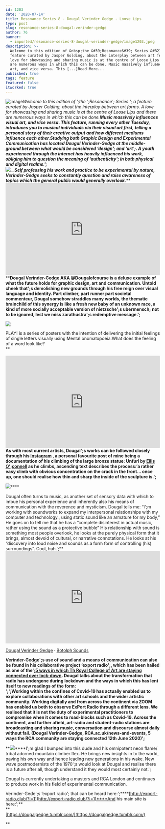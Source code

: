```yaml
---
id: 1203
date: '2020-07-14'
title: Resonance Series 8 - Dougal Verinder Gedge - Loose Lips
type: post
slug: resonance-series-8-dougal-verinder-gedge
author: 76
banner:
  - imported/resonance-series-8-dougal-verinder-gedge/image1203.jpeg
description: >-
  Welcome to this edition of &nbsp;the &#39;Resonance&#39; Series &#8211; a
  feature curated by Jasper Golding, about the interplay between art forms. A
  love for showcasing and sharing music is at the centre of Loose Lips and there
  are numerous ways in which this can be done. Music massively influences visual
  art, and vice versa. This [...]Read More...
published: true
tags: feature
featured: false
itworked: true
---
```

![image](../imported/resonance-series-8-dougal-verinder-gedge/image1203.jpeg)_Welcome to this edition of ';the ';Resonance'; Series '; a feature curated by Jasper Golding, about the interplay between art forms. A love for showcasing and sharing music is at the centre of Loose Lips and there are numerous ways in which this can be done.__Music massively influences visual art, and vice versa. This feature, running every other Tuesday, introduces you to musical individuals via their visual art first, telling a personal story of their creative output and how different mediums influence each other.__**Studying both Graphic Design and Experimental Communication has located Dougal Verinder-Gedge at the middle-ground between what would be considered ‘design'; and ‘art';. A youth experienced through the internet has heavily influenced his work, obliging him to question the meaning of ‘authenticity'; in both physical and digital realms.';**_  
_**![](http://loose-lips.co.uk/img/wysiwyg/5f0d8ffeb80a0.jpg)**__**Self professing his work and practice to be experimental by nature, Verinder-Gedge seeks to constantly question and raise awareness of topics which the general public would generally overlook.**_**  
[](https://www.youtube.com/watch?v=52CJ-0rRhOs)[<iframe width='100%' height='300' scrolling='no' frameborder='no' allow='autoplay' src='https://www.youtube.com/embed/52CJ-0rRhOs'></iframe>](https://www.youtube.com/watch?v=52CJ-0rRhOs)  
****Dougal Verinder-Gedge AKA @Dougalofcourse is a deluxe example of what the future holds for graphic design, art and communication. Untold cheek that';s demolishing new grounds through his free reign over visual language and identity. Part climber, part runner part societal commenteur, Dougal somehow straddles many worlds, the thematic brainchild of this synergy is like a fresh new baby of an unknown race, a kind of more socially acceptable version of nietzsche';s ubermensch; not to be ignored, lest we miss zarathustra';s redemptive message.';**

**![](/wp-content/uploads/live/img/wysiwyg/5f0d8c96b8049.jpg)**

PLAY! is a series of posters with the intention of delivering the initial feelings of single letters visually using Mental onomatopoeia.What does the feeling of a word look like?  
**  
  
[](https://www.youtube.com/watch?v=NTvdSUHyeTY&feature=youtu.be)[<iframe width='100%' height='300' scrolling='no' frameborder='no' allow='autoplay' src='https://www.youtube.com/embed/NTvdSUHyeTY'></iframe>](https://www.youtube.com/watch?v=NTvdSUHyeTY&feature=youtu.be)****As with most current artists, Dougal';s works can be followed closely through his [](https://www.instagram.com/dougalofcourse/)[Instagram](https://www.instagram.com/dougalofcourse/) , a personal favourite post of mine being a documentation of his climbing of the large bronze statue: Unfurl by [Eilis O';connell](https://www.eilisoconnell.com/) as he climbs, ascending text describes the process:******‘a rather easy climb with obvious concentration on the crack in the front… once up, one should realise how thin and sharp the inside of the sculpture is.';**  
  
[![](/wp-content/uploads/live/img/wysiwyg/5f0d8c510f124.jpg)](https://www.instagram.com/p/CBOm-mpgPMy/)****  
  
Dougal often turns to music, as another set of sensory data with which to imbue his personal experience and inherently also his means of communication with the reverence and mysticism. Dougal tells me: “I';m working with soundworks to expand my interpersonal relationships with my computer and technology., using static sound like an armature for my body,”  
He goes on to tell me that he has a “complete disinterest in actual music, rather using the sound as a protective bubble” His relationship with sound is something most people overlook, he looks at the purely physical form that it brings, almost devoid of cultural, or narrative connotations. He looks at his “discovery into loud noise and sounds as a form form of controlling (his) surroundings”. Cool, huh.';**<iframe width='100%' height='300' scrolling='no' frameborder='no' allow='autoplay' src='https://w.soundcloud.com/player/?url=https%3A//api.soundcloud.com/playlists/1014190888&color=%2307e82b&auto_play=false&hide_related=false&show_comments=true&show_user=true&show_reposts=false&show_teaser=true'></iframe>

[Dougal Verinder Gedge](https://soundcloud.com/archivedthoughtsfeelings "Dougal Verinder Gedge") · [Botolph Sounds](https://soundcloud.com/archivedthoughtsfeelings/sets/botolph-sounds "Botolph Sounds")

**Verinder-Gedge';s use of sound and a means of communication can also be found in his collaborative project ‘export radio';, which has been hailed as one of the';[](https://www.rca.ac.uk/news-and-events/rca-stories/5-ways-rca-community-are-staying-connected/)[5 ways in which Th Royal College of Art are staying connected over lock-down](https://www.rca.ac.uk/news-and-events/rca-stories/5-ways-rca-community-are-staying-connected/). Dougal talks about the transformation that radio has undergone during lockdown and the ways in which this has lent itself to new readings of the form:  
';';Working within the confines of Covid-19 has actually enabled us to explore collaborations with other art schools and the wider artistic community. Working digitally and from across the continent via ZOOM has enabled us both to observe ExPort Radio through a different lens. We realised that it is not the duty of experimental practitioners to compromise when it comes to road-blocks such as Covid-19. Across the continent, and further afield, art-radio and student-radio stations are broadcasting and sharing music, conversation and discourse almost daily without fail. (Dougal Verinder-Gedge, RCA.ac.uk/news-and-events, 5 ways the RCA community are staying connected 12th June 2020)';**

**![](/wp-content/uploads/live/img/wysiwyg/5f0d8ddd0adee.jpg)****I';m glad I bumped into this dude and his omnipotent neon flame/ tribal adorned mountain climber flex. He brings new insights in to the world, paving his own way and hence leading new generations in his wake. New wave postmodernists of the 1970';s would look at Dougal and realise there is a future after all, though understand it they would most certainly not.';  
  
Dougal is currently undertaking a masters and RCA London and continues to produce work in his field of experimental communication.  
  
Verinder-Gede';s ‘export radio'; that can be heard here:';****[](http://export-radio.club/?i=1)[http://export-radio.club/?i=1](http://export-radio.club/?i=1)****And his main site is here:';**  
**  
[](https://dougalgedge.tumblr.com/)[https://dougalgedge.tumblr.com/](https://dougalgedge.tumblr.com/)  
  
  
  
**